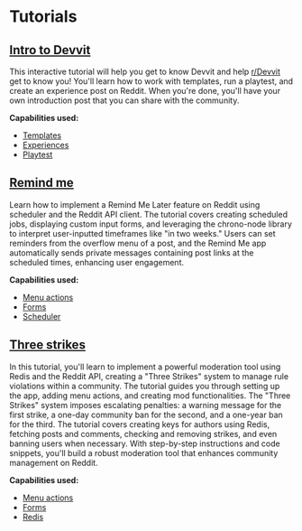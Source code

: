 # Tutorials

## [Intro to Devvit](./tutorials/intro-to-devvit.mdx)

This interactive tutorial will help you get to know Devvit and help [r/Devvit](https://www.reddit.com/r/Devvit/) get to know you! You'll learn how to work with templates, run a playtest, and create an experience post on Reddit. When you're done, you'll have your own introduction post that you can share with the community.

**Capabilities used:**

- [Templates](../templates.mdx)
- [Experiences](../experiences.md)
- [Playtest](../playtest.md)

## [Remind me](./tutorials/remind_me.md)

Learn how to implement a Remind Me Later feature on Reddit using scheduler and the Reddit API client. The tutorial covers creating scheduled jobs, displaying custom input forms, and leveraging the chrono-node library to interpret user-inputted timeframes like "in two weeks." Users can set reminders from the overflow menu of a post, and the Remind Me app automatically sends private messages containing post links at the scheduled times, enhancing user engagement.

**Capabilities used:**

- [Menu actions](../capabilities/menu-actions)
- [Forms](../capabilities/forms)
- [Scheduler](../capabilities/scheduler)

## [Three strikes](./tutorials/three_strikes.md)

In this tutorial, you'll learn to implement a powerful moderation tool using Redis and the Reddit API, creating a "Three Strikes" system to manage rule violations within a community. The tutorial guides you through setting up the app, adding menu actions, and creating mod functionalities. The "Three Strikes" system imposes escalating penalties: a warning message for the first strike, a one-day community ban for the second, and a one-year ban for the third. The tutorial covers creating keys for authors using Redis, fetching posts and comments, checking and removing strikes, and even banning users when necessary. With step-by-step instructions and code snippets, you'll build a robust moderation tool that enhances community management on Reddit.

**Capabilities used:**

- [Menu actions](../capabilities/menu-actions)
- [Forms](../capabilities/forms)
- [Redis](../capabilities/redis)
